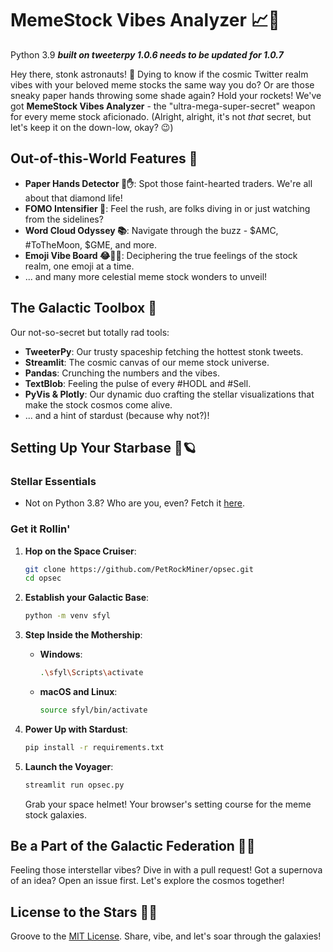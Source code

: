 # MemeStock Vibes Analyzer 📈🚀
Python 3.9
***built on tweeterpy 1.0.6 needs to be updated for 1.0.7***

Hey there, stonk astronauts! 🌌 Dying to know if the cosmic Twitter realm vibes with your beloved meme stocks the same way you do? Or are those sneaky paper hands throwing some shade again? Hold your rockets! We've got **MemeStock Vibes Analyzer** - the "ultra-mega-super-secret" weapon for every meme stock aficionado. (Alright, alright, it's not *that* secret, but let's keep it on the down-low, okay? 😉)

## Out-of-this-World Features 🌟
- **Paper Hands Detector 🧻✋**: Spot those faint-hearted traders. We're all about that diamond life!
- **FOMO Intensifier 🚀**: Feel the rush, are folks diving in or just watching from the sidelines? 
- **Word Cloud Odyssey 📚**: Navigate through the buzz - $AMC, #ToTheMoon, $GME, and more.
- **Emoji Vibe Board 😂💎👐**: Deciphering the true feelings of the stock realm, one emoji at a time.
- ... and many more celestial meme stock wonders to unveil!

## The Galactic Toolbox 🌌

Our not-so-secret but totally rad tools:

- **TweeterPy**: Our trusty spaceship fetching the hottest stonk tweets.
- **Streamlit**: The cosmic canvas of our meme stock universe.
- **Pandas**: Crunching the numbers and the vibes.
- **TextBlob**: Feeling the pulse of every #HODL and #Sell.
- **PyVis & Plotly**: Our dynamic duo crafting the stellar visualizations that make the stock cosmos come alive.
- ... and a hint of stardust (because why not?)!

## Setting Up Your Starbase 🔧🪐

### Stellar Essentials
- Not on Python 3.8? Who are you, even? Fetch it [here](https://www.python.org/downloads/).

### Get it Rollin'

1. **Hop on the Space Cruiser**:
    ```bash
    git clone https://github.com/PetRockMiner/opsec.git
    cd opsec
    ```

2. **Establish your Galactic Base**:
    ```bash
    python -m venv sfyl
    ```

3. **Step Inside the Mothership**:
   
   - **Windows**:
     ```bash
     .\sfyl\Scripts\activate
     ```
   - **macOS and Linux**:
     ```bash
     source sfyl/bin/activate
     ```

4. **Power Up with Stardust**:
    ```bash
    pip install -r requirements.txt
    ```

5. **Launch the Voyager**:
    ```bash
    streamlit run opsec.py
    ```

   Grab your space helmet! Your browser's setting course for the meme stock galaxies.

## Be a Part of the Galactic Federation 🚀🤝
Feeling those interstellar vibes? Dive in with a pull request! Got a supernova of an idea? Open an issue first. Let's explore the cosmos together!

## License to the Stars 📜🤘
Groove to the [MIT License](https://choosealicense.com/licenses/mit/). Share, vibe, and let's soar through the galaxies!
